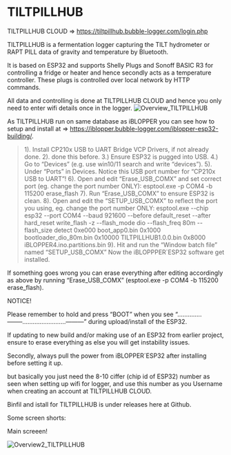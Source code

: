 # TILTPILLHUB
TILTPILLHUB CLOUD => https://tiltpillhub.bubble-logger.com/login.php

TILTPILLHUB is a fermentation logger capturing the TILT hydrometer or RAPT PILL data of gravity and temperature by Bluetooth.

It is based on ESP32 and supports Shelly Plugs and Sonoff BASIC R3 for controlling a fridge or heater and hence secondly acts as a temperature controller. These plugs is controlled over local network by HTTP commands.

All data and controlling is done at TILTPILLHUB CLOUD and hence you only need to enter wifi details once in the logger.
![Overview_TILTPILLHUB](https://user-images.githubusercontent.com/16992918/216659475-5f0e1974-2800-446a-8781-19560506e31d.png)


As TILTPILLHUB run on same database as iBLOPPER you can see how to setup and install at => https://iblopper.bubble-logger.com/iblopper-esp32-building/.


> 1). Install CP210x USB to UART Bridge VCP Drivers, if not already done.
> 2). done this before.
> 3.) Ensure ESP32 is pugged into USB.
4.) Go to “Devices” (e.g. use win10/11 search and write “devices”).
5). Under “Ports” in Devices. Notice this USB port number for “CP210x USB to UART”!
6). Open and edit “Erase_USB_COMX” and set correct port (eg. change the port number ONLY): esptool.exe -p COM4 -b 115200 erase_flash
7). Run “Erase_USB_COMX” to ensure ESP32 is clean.
8). Open and edit the “SETUP_USB_COMX” to reflect the port you using, eg. change the port number ONLY: esptool.exe --chip esp32 --port COM4 --baud 921600 --before default_reset --after hard_reset write_flash -z --flash_mode dio --flash_freq 80m --flash_size detect 0xe000 boot_app0.bin 0x1000 bootloader_dio_80m.bin 0x10000 TILTPILLHUB1.0.0.bin 0x8000 iBLOPPER4.ino.partitions.bin
9). Hit and run the “Window batch file” named “SETUP_USB_COMX”
Now the iBLOPPPER`ESP32 software get installed.

If something goes wrong you can erase everything after editing accordingly as above by running “Erase_USB_COMX” (esptool.exe -p COM4 -b 115200 erase_flash). 

NOTICE!

Please remember to hold and press “BOOT” when you see “…………..——–…………………….———” during upload/install of the ESP32.

If updating to new build and/or making use of an ESP32 from earlier project, ensure to erase everything as else you will get instability issues.

Secondly, always pull the power from iBLOPPER´ESP32 after installing before setting it up.




but basically you just need the 8-10 ciffer (chip id of ESP32) number as seen when setting up wifi for logger, and use this number as you Username when creating an account at TILTPILLHUB CLOUD. 

Binfil and istall for TILTPILLHUB is under releases here at Github.


Some screen shorts:

Main screeen!





![Overview2_TILTPILLHUB](https://user-images.githubusercontent.com/16992918/216659482-7c5874e1-c3ca-4bc6-96b4-3485cd1c1937.png)
